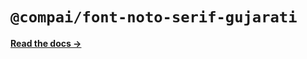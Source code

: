 # `@compai/font-noto-serif-gujarati`

[**Read the docs &rarr;**](https://components.ai/docs/typefaces/noto-serif-gujarati)

